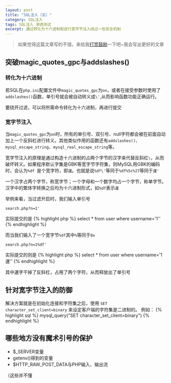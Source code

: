```yaml
---
layout: post
title: "SQL注入（五）"
category: SQL注入
tags: SQL注入 渗透测试
excerpt: 通过转化为十六进制和进行宽字节注入绕过一些安全机制
---
```

> 如果觉得这篇文章写的不错，来给我[打赏鼓励](http://d3.freep.cn/3tb_160710193136wkl4568789.jpg)一下吧~我会写出更好的文章

## 突破magic_quotes_gpc与addslashes()

### 转化为十六进制

若SQL在`php.ini`配置文件中`magic_quotes_gpc`为`on`，或者在接受参数时使用了`addslashes()`函数，单引号就会被自动转义成`\'`,从而影响函数功能正确运行。

要绕开过滤，可以将所需命令转化为十六进制，再进行提交

### 宽字节注入

当`magic_quotes_gpc`为`on`时，所有的单引号、双引号、null字符都会被在前面自动加上一个反斜杠进行转义。其他类似作用的函数还有`addslashes()`、`mysql_escape_string`、`mysql_real_escape_string`等。

宽字节注入的原理是通过构造十六进制的占两个字节的汉字来代替反斜杠`\`，从而破坏转义。如果程序默认字集是GBK等宽字节字符集，则MySQL用GBK的编码时，会认为`%df
`是个宽字符，即`運`。也就是说`%df\'`等同于`%df%5c%27`等同于`運'`

一个汉字占两个字节，称宽字节；一个字母和一个数字均占一个字节，称单字节。汉字中的繁体字转换之后均为十六进制形式，如`%df`表示`運`

举例来看，当过滤开启时，我们输入单引号

`search.php?n=1'`

实际提交的是
{% highlight php %}
select * from user where username='1\''
{% endhighlight %}

而当我们输入了一个宽字节`%df`其中`%`等同于`0x`

`search.php?n=1%df'`

实际提交的则是
{% highlight php %}
select * from user where username='1運''
{% endhighlight %}

其中運字干掉了反斜杠，占用了两个字符，从而释放出了单引号

## 针对宽字节注入的防御

解决方案就是在初始化连接和字符集之后，使用 `SET character_set_client=binary` 来设定客户端的字符集是二进制的。
例如：
{% highlight sql %}
mysql_query("SET character_set_client=binary")
{% endhighlight %}

## 哪些地方没有魔术引号的保护

* $_SERVER变量
* getenv()得到的变量
* $HTTP_RAW_POST_DATA与PHP输入、输出流

（这些并不懂